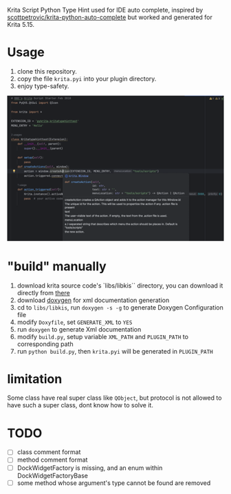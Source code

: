 Krita Script Python Type Hint used for IDE auto complete, inspired by [scottpetrovic/krita-python-auto-complete](https://github.com/scottpetrovic/krita-python-auto-complete) but worked and generated for Krita 5.15.

# Usage

1. clone this repository.
2. copy the file `krita.pyi` into your plugin directory.
3. enjoy type-safety.

![Alt text](image.png)

# "build" manually

1. download krita source code's `libs/libkis`` directory, you can download it directly from [there](https://download-directory.github.io/?url=https%3A%2F%2Fgithub.com%2FKDE%2Fkrita%2Ftree%2Fmaster%2Flibs%2Flibkis)
2. download [doxygen](https://github.com/doxygen/doxygen/actions/workflows/build_cmake.yml) for xml documentation generation
3. cd to `libs/libkis`, run `doxygen -s -g` to generate Doxygen Configuration file
4. modify `Doxyfile`, set `GENERATE_XML` to `YES`
5. run `doxygen` to generate Xml documentation
6. modify `build.py`, setup variable `XML_PATH` and `PLUGIN_PATH` to corresponding path
7. run `python build.py`, then `krita.pyi` will be generated in `PLUGIN_PATH`

# limitation

Some class have real super class like `QObject`, but protocol is not allowed to have such a super class, dont know how to solve it.

# TODO

- [ ] class comment format
- [ ] method comment format
- [ ] DockWidgetFactory is missing, and an enum within DockWidgetFactoryBase
- [ ] some method whose argument's type cannot be found are removed
